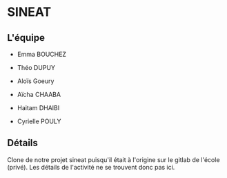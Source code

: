 # SINEAT

## L'équipe 

* Emma BOUCHEZ
    
* Théo DUPUY
    
* Aloïs Goeury
    
* Aïcha CHAABA

* Haitam DHAIBI

* Cyrielle POULY

## Détails

Clone de notre projet sineat puisqu'il était à l'origine sur le gitlab de l'école (privé). Les détails de l'activité ne se trouvent donc pas ici.
